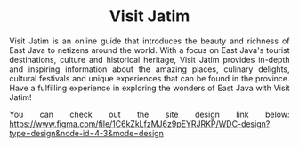 <h1 align="center">Visit Jatim</h1>

<p align="justify">
Visit Jatim is an online guide that introduces the beauty and richness of East Java to netizens around the world. With a focus on East Java's tourist destinations, culture and historical heritage, Visit Jatim provides in-depth and inspiring information about the amazing places, culinary delights, cultural festivals and unique experiences that can be found in the province. Have a fulfilling experience in exploring the wonders of East Java with Visit Jatim!
</p>

<p align="justify">
You can check out the site design link below: 
<a href="https://www.figma.com/file/1C6kZkLfzMJ6z9pEYRJRKP/WDC-design?type=design&node-id=4-3&mode=design">
https://www.figma.com/file/1C6kZkLfzMJ6z9pEYRJRKP/WDC-design?type=design&node-id=4-3&mode=design
</a>
</p>